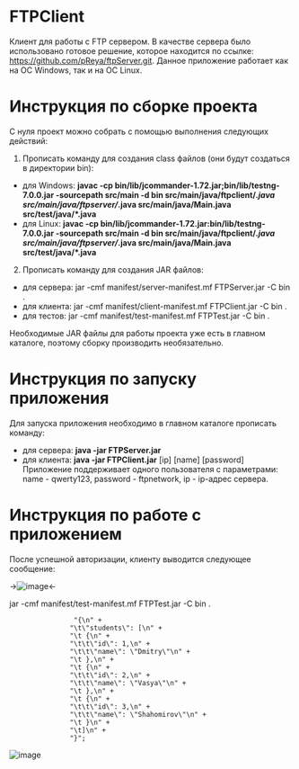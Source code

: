 # FTPClient

Клиент для работы с FTP сервером. В качестве сервера было использовано готовое решение, которое находится по ссылке: https://github.com/pReya/ftpServer.git. Данное приложение работает как на ОС Windows, так и на ОС Linux.

# Инструкция по сборке проекта

С нуля проект можно собрать с помощью выполнения следующих действий:
1. Прописать команду для создания class файлов (они будут создаться в директории bin):
+ для Windows: **javac -cp bin/lib/jcommander-1.72.jar;bin/lib/testng-7.0.0.jar -sourcepath src/main -d bin src/main/java/ftpclient/*.java src/main/java/ftpserver/*.java src/main/java/Main.java src/test/java/*.java**
+ для Linux: **javac -cp bin/lib/jcommander-1.72.jar:bin/lib/testng-7.0.0.jar -sourcepath src/main -d bin src/main/java/ftpclient/*.java src/main/java/ftpserver/*.java src/main/java/Main.java src/test/java/*.java**
2. Прописать команду для создания JAR файлов: 
+ для сервера: jar -cmf manifest/server-manifest.mf FTPServer.jar -C bin .
+ для клиента: jar -cmf manifest/client-manifest.mf FTPClient.jar -C bin .
+ для тестов: jar -cmf manifest/test-manifest.mf FTPTest.jar -C bin .

Необходимые JAR файлы для работы проекта уже есть в главном каталоге, поэтому сборку производить необязательно.

# Инструкция по запуску приложения

Для запуска приложения необходимо в главном каталоге прописать команду:
+ для сервера: **java -jar FTPServer.jar**
+ для клиента: **java -jar FTPClient.jar** [ip] [name] [password]
Приложение поддерживает одного пользователя с параметрами: name - qwerty123, password - ftpnetwork, ip - ip-адрес сервера.

# Инструкция по работе с приложением

После успешной авторизации, клиенту выводится следующее сообщение:

->![image](https://user-images.githubusercontent.com/84938597/188916768-b30569bd-12f0-4dad-a534-d004d263a0bb.png)<-


jar -cmf manifest/test-manifest.mf FTPTest.jar -C bin .






                    "{\n" +
                   "\t\"students\": [\n" +
                   "\t {\n" +
                   "\t\t\"id\": 1,\n" +
                   "\t\t\"name\": \"Dmitry\"\n" +
                   "\t },\n" +
                   "\t {\n" +
                   "\t\t\"id\": 2,\n" +
                   "\t\t\"name\": \"Vasya\"\n" +
                   "\t },\n" +
                   "\t {\n" +
                   "\t\t\"id\": 3,\n" +
                   "\t\t\"name\": \"Shahomirov\"\n" +
                   "\t }\n" +
                   "\t]\n" +
                   "}";
![image](https://user-images.githubusercontent.com/84938597/188894380-ebe6379e-45e6-4de6-bf4e-ff7e353c6842.png)
